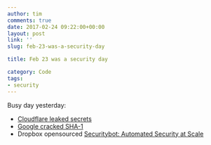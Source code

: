 ```yaml
---
author: tim
comments: true
date: 2017-02-24 09:22:00+00:00
layout: post
link: ''
slug: feb-23-was-a-security-day

title: Feb 23 was a security day

category: Code
tags:
- security
---
```


Busy day yesterday:

* [Cloudflare leaked secrets](https://blog.cloudflare.com/incident-report-on-memory-leak-caused-by-cloudflare-parser-bug/ "Cloudflare leaked secrets")
* [Google cracked SHA-1](http://www.theverge.com/2017/2/23/14712118/google-sha1-collision-broken-web-encryption-shattered "Google cracked SHA-1")
* Dropbox opensourced [Securitybot: Automated Security at Scale](https://blogs.dropbox.com/tech/2017/02/meet-securitybot-open-sourcing-automated-security-at-scale/ "Securitybot: Open Sourcing Automated Security at Scale")